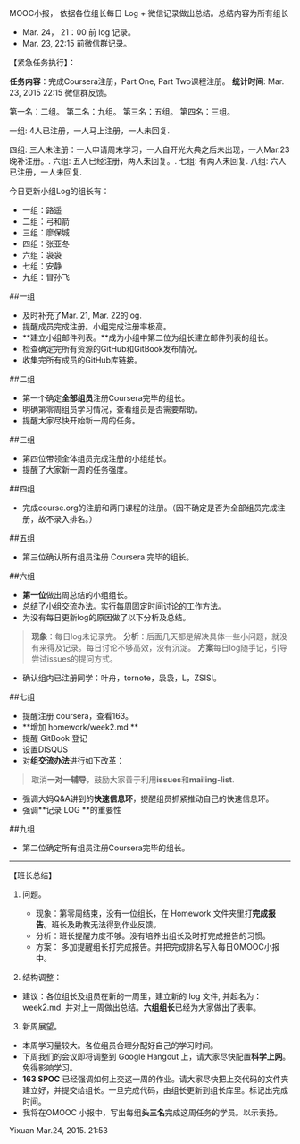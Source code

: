 MOOC小报， 依据各位组长每日 Log + 微信记录做出总结。总结内容为所有组长

 * Mar. 24， 21：00 前 log 记录。
 * Mar. 23,  22:15 前微信群记录。

【紧急任务执行】：

**任务内容**：完成Coursera注册，Part One, Part Two课程注册。
**统计时间**: Mar. 23, 2015  22:15 微信群反馈。
 
第一名：二组。
第二名：九组。
第三名：五组。
第四名：三组。

一组: 4人已注册，一人马上注册，一人未回复.

四组: 三人未注册：一人申请周末学习，一人自开光大典之后未出现，一人Mar.23晚补注册。.
六组: 五人已经注册，两人未回复。.
七组: 有两人未回复.
八组: 六人已注册，一人未回复.


今日更新小组Log的组长有：
* 一组：路遥
* 二组：弓和箭
* 三组：廖保城
* 四组：张亚冬
* 六组：袅袅
* 七组：安静
* 九组：冒孙飞


##一组
* 及时补充了Mar. 21, Mar. 22的log.
* 提醒成员完成注册。小组完成注册率极高。
* **建立小组邮件列表。**成为小组中第二位为组长建立邮件列表的组长。
* 检查确定完所有资源的GitHub和GitBook发布情况。
* 收集完所有成员的GitHub库链接。

##二组

* 第一个确定**全部组员**注册Coursera完毕的组长。
* 明确第零周组员学习情况，查看组员是否需要帮助。
* 提醒大家尽快开始新一周的任务。

##三组

* 第四位带领全体组员完成注册的小组组长。
* 提醒了大家新一周的任务强度。

##四组

* 完成course.org的注册和两门课程的注册。（因不确定是否为全部组员完成注册，故不录入排名。）

##五组
* 第三位确认所有组员注册 Coursera 完毕的组长。

##六组
* **第一位**做出周总结的小组组长。
* 总结了小组交流办法。实行每周固定时间讨论的工作方法。
* 为没有每日更新log的原因做了以下分析及总结。
>**现象**：每日log未记录完。
**分析**：后面几天都是解决具体一些小问题，就没有来得及记录。每日讨论不够高效，没有沉淀。
**方案**每日log随手记，引导尝试issues的提问方式。

* 确认组内已注册同学：叶舟，tornote，袅袅，L，ZSISI。


##七组

* 提醒注册 coursera，查看163。
* **增加 homework/week2.md **
* 提醒 GitBook 登记
* 设置DISQUS
* 对**组交流办法**进行如下改革：
> 取消**一对一辅导**，鼓励大家善于利用**issues**和**mailing-list**.

* 强调大妈Q&A讲到的**快速信息环**，提醒组员抓紧推动自己的快速信息环。
* 强调**记录 LOG **的重要性

##九组
* 第二位确定所有组员注册Coursera完毕的组长。

-------
【班长总结】
1. 问题。
   * 现象：第零周结束，没有一位组长，在 Homework 文件夹里打**完成报告**。班长及助教无法得到作业反馈。
   * 分析：班长提醒力度不够。没有培养出组长及时打完成报告的习惯。
   * 方案： 多加提醒组长打完成报告。并把完成排名写入每日OMOOC小报中。

2. 结构调整：
 * 建议：各位组长及组员在新的一周里，建立新的 log 文件, 并起名为： week2.md. 并对上一周做出总结。**六组组长**已经为大家做出了表率。
 
3. 新周展望。
  * 本周学习量较大。各位组员合理分配好自己的学习时间。
  * 下周我们的会议即将调整到 Google Hangout 上，请大家尽快配置**科学上网**。免得影响学习。
  * **163 SPOC** 已经强调如何上交这一周的作业。请大家尽快把上交代码的文件夹建立好，并提交给组长。一旦完成代码，由组长更新到组长库里。标记出完成时间。
* 我将在OMOOC 小报中，写出每组**头三名**完成这周任务的学员。以示表扬。



Yixuan 
Mar.24, 2015. 21:53
   

